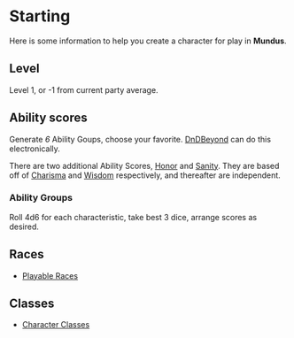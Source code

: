 # Starting

Here is some information to help you create a character for play in **Mundus**.

## Level

Level 1, or -1 from current party average.

## Ability scores

Generate *6* Ability Goups, choose your favorite. [DnDBeyond](https://www.dndbeyond.com) can do this electronically.

There are two additional Ability Scores, [Honor] and [Sanity]. They are based off of [Charisma] and [Wisdom] respectively, and thereafter are independent.

### Ability Groups

Roll 4d6 for each characteristic, take best 3 dice, arrange scores as desired.

## Races

- [Playable Races](races.md)

## Classes

- [Character Classes](classes.md)

[Honor]: https://www.dndbeyond.com/sources/dmg/dungeon-masters-workshop#HonorScore
[Sanity]: https://www.dndbeyond.com/sources/dmg/dungeon-masters-workshop#SanityScore
[Wisdom]: https://www.dndbeyond.com/sources/phb/using-ability-scores#Wisdom
[Charisma]: https://www.dndbeyond.com/sources/phb/using-ability-scores#Charisma